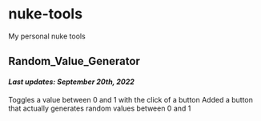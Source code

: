 # nuke-tools
My personal nuke tools

## Random_Value_Generator
#### *Last updates: September 20th, 2022*
Toggles a value between 0 and 1 with the click of a button
Added a button that actually generates random values between 0 and 1
